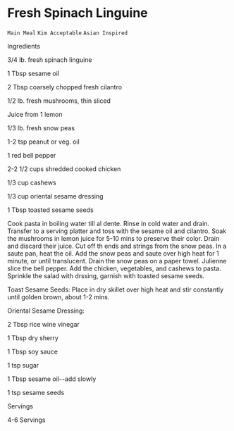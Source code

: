 # Fresh Spinach Linguine

`Main Meal` `Kim Acceptable` `Asian Inspired`

 

  Ingredients  

  3/4 lb. fresh spinach linguine

1 Tbsp sesame oil

2 Tbsp coarsely chopped fresh cilantro

1/2 lb. fresh mushrooms, thin sliced

Juice from 1 lemon

1/3 lb. fresh snow peas

1-2 tsp peanut or veg. oil

1 red bell pepper

2-2 1/2 cups shredded cooked chicken

1/3 cup cashews

1/3 cup oriental sesame dressing

1 Tbsp toasted sesame seeds

Cook pasta in boiling water till al dente. Rinse in cold water and drain. Transfer to a serving platter and toss with the sesame oil and cilantro. Soak the mushrooms in lemon juice for 5-10 mins to preserve their color. Drain and discard their juice. Cut off th ends and strings from the snow peas. In a saute pan, heat the oil. Add the snow peas and saute over high heat for 1 minute, or until translucent. Drain the snow peas on a paper towel. Julienne slice the bell pepper. Add the chicken, vegetables, and cashews to pasta. Sprinkle the salad with drssing, garnish with toasted sesame seeds. 

Toast Sesame Seeds: Place in dry skillet over high heat and stir constantly until golden brown, about 1-2 mins.

Oriental Sesame Dressing:

2 Tbsp rice wine vinegar

1 Tbsp dry sherry

1 Tbsp soy sauce

1 tsp sugar

1 Tbsp sesame oil--add slowly

1 tsp sesame seeds  

   Servings  

  4-6 Servings  

 
